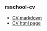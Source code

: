 ### rsschool-cv

- [CV markdown](https://alexPalx.github.io/rsschool-cv/cv)
- [CV html page](https://alexPalx.github.io/rsschool-cv/)
